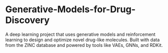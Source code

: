 # Generative-Models-for-Drug-Discovery
A deep learning project that uses generative models and reinforcement learning to design and optimize novel drug-like molecules. Built with data from the ZINC database and powered by tools like VAEs, GNNs, and RDKit.
